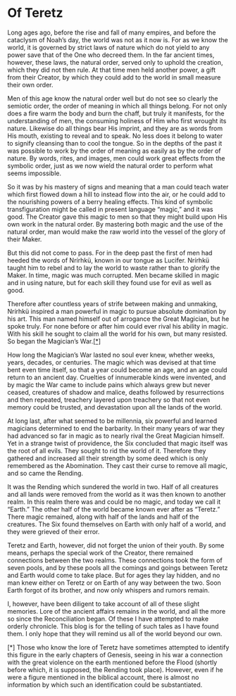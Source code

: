 # Of Teretz

Long ages ago, before the rise and fall of many empires, and before the cataclysm of Noah’s day, the world was not as it now is. For as we know the world, it is governed by strict laws of nature which do not yield to any power save that of the One who decreed them. In the far ancient times, however, these laws, the natural order, served only to uphold the creation, which they did not then rule. At that time men held another power, a gift from their Creator, by which they could add to the world in small measure their own order.

Men of this age know the natural order well but do not see so clearly the semiotic order, the order of meaning in which all things belong. For not only does a fire warm the body and burn the chaff, but truly it manifests, for the understanding of men, the consuming holiness of Him who first wrought its nature. Likewise do all things bear His imprint, and they are as words from His mouth, existing to reveal and to speak. No less does it belong to water to signify cleansing than to cool the tongue. So in the depths of the past it was possible to work by the order of meaning as easily as by the order of nature. By words, rites, and images, men could work great effects from the symbolic order, just as we now wield the natural order to perform what seems impossible.

So it was by his mastery of signs and meaning that a man could teach water which first flowed down a hill to instead flow into the air, or he could add to the nourishing powers of a berry healing effects. This kind of symbolic transfiguration might be called in present language “magic,” and it was good. The Creator gave this magic to men so that they might build upon His own work in the natural order. By mastering both magic and the use of the natural order, man would make the raw world into the vessel of the glory of their Maker.

But this did not come to pass. For in the deep past the first of men had heeded the words of Nrírhkü, known in our tongue as Lucifer. Nrírhkü taught him to rebel and to lay the world to waste rather than to glorify the Maker. In time, magic was much corrupted. Men became skilled in magic and in using nature, but for each skill they found use for evil as well as good.

Therefore after countless years of strife between making and unmaking, Nrírhkü inspired a man powerful in magic to pursue absolute domination by his art. This man named himself out of arrogance the Great Magician, but he spoke truly. For none before or after him could ever rival his ability in magic. With his skill he sought to claim all the world for his own, but many resisted. So began the Magician’s War.<a href="#fn1">[*]</a>

How long the Magician’s War lasted no soul ever knew, whether weeks, years, decades, or centuries. The magic which was devised at that time bent even time itself, so that a year could become an age, and an age could return to an ancient day. Cruelties of innumerable kinds were invented, and by magic the War came to include pains which always grew but never ceased, creatures of shadow and malice, deaths followed by resurrections and then repeated, treachery layered upon treachery so that not even memory could be trusted, and devastation upon all the lands of the world.

At long last, after what seemed to be millennia, six powerful and learned magicians determined to end the barbarity. In their many years of war they had advanced so far in magic as to nearly rival the Great Magician himself. Yet in a strange twist of providence, the Six concluded that magic itself was the root of all evils. They sought to rid the world of it. Therefore they gathered and increased all their strength by some deed which is only remembered as the Abomination. They cast their curse to remove all magic, and so came the Rending.

It was the Rending which sundered the world in two. Half of all creatures and all lands were removed from the world as it was then known to another realm. In this realm there was and could be no magic, and today we call it “Earth.” The other half of the world became known ever after as “Teretz.” There magic remained, along with half of the lands and half of the creatures. The Six found themselves on Earth with only half of a world, and they were grieved of their error.

Teretz and Earth, however, did not forget the union of their youth. By some means, perhaps the special work of the Creator, there remained connections between the two realms. These connections took the form of seven pools, and by these pools all the comings and goings between Teretz and Earth would come to take place. But for ages they lay hidden, and no man knew either on Teretz or on Earth of any way between the two. Soon Earth forgot of its brother, and now only whispers and rumors remain.

I, however, have been diligent to take account of all of these slight memories. Lore of the ancient affairs remains in the world, and all the more so since the Reconciliation began. Of these I have attempted to make orderly chronicle. This blog is for the telling of such tales as I have found them. I only hope that they will remind us all of the world beyond our own.

<a name="fn1">[*]</a> Those who know the lore of Teretz have sometimes attempted to identify this figure in the early chapters of Genesis, seeing in his war a connection with the great violence on the earth mentioned before the Flood (shortly before which, it is supposed, the Rending took place). However, even if he were a figure mentioned in the biblical account, there is almost no information by which such an identification could be substantiated.
